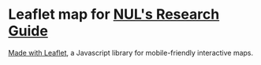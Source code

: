 # Leaflet map for [NUL's Research Guide](https://libguides.northwestern.edu/gis)

[Made with Leaflet](https://leafletjs.com/), a Javascript library for mobile-friendly interactive maps.

<head>
    <link rel="stylesheet" href="https://unpkg.com/leaflet@1.7.1/dist/leaflet.css"/>
    <script src="https://unpkg.com/leaflet@1.7.1/dist/leaflet.js"></script>
</head>
<center>
<body>
    <div id='mapid' style='width: 800px; height: 700px;'></div>
    <script>
        var mymap = L.map('mapid').setView([42.056149618988634, -87.67419127768129], 16);
        L.tileLayer('https://tile.jawg.io/jawg-light/{z}/{x}/{y}{r}.png?access-token=MUPZaQ4ir6DcWeBEV1Zey7W1daynrqNHxfli1AEB24fwWbYD4Wfof0iEMuVwZTbl', {}).addTo(mymap);
        mymap.attributionControl.addAttribution("<a href=\"https://www.jawg.io\" target=\"_blank\">&copy; Jawg</a> - <a href=\"https://www.openstreetmap.org\" target=\"_blank\">&copy; OpenStreetMap</a>&nbsp;contributors")
    </script>
	<script>
	var polygon = L.polygon([
    [42.05340197, -87.67498881],
    [42.05332033, -87.67498881],
    [42.05332233, -87.67500489],
	[42.05312516, -87.67501028],
	[42.05312516, -87.67498881],
	[42.05303751, -87.67498881],
	[42.05303951, -87.675367],
	[42.05293392, -87.67537778],
	[42.05293392, -87.67540195],
	[42.05293392, -87.67554406],
	[42.05295787, -87.67556553],
	[42.05348962, -87.67554406],
	[42.05350756, -87.6755199],
	[42.05350556, -87.67538578],
	[42.05348562, -87.675367],
	[42.05340797, -87.67537239],
	[42.05340197, -87.67498881],
]).addTo(mymap);
polygon.setStyle({fillColor: '#400080'});
polygon.setStyle({color: '#340067'});
polygon.bindPopup("<h2><center>Charles Deering Memorial Library</center></h2><p><i><center>Deering Library houses rare map collections and provides desktop computers with GIS software.</center></i></p>");
	</script>
	<script>
	var polygon = L.polygon([
	[42.05375049, -87.67425947],
	[42.05372954, -87.67423935],
	[42.05374248, -87.67419506],
	[42.05373254, -87.67419102],
[42.05373355, -87.67412266],
[42.05373254, -87.6740878],
[42.05372654, -87.67403822],
[42.05373655, -87.67403283],
[42.05372554, -87.6739845],
[42.05374749, -87.67396312],
[42.05372161, -87.67391613],
[42.05374348, -87.67389332],
[42.0537106, -87.67385307],
[42.05369372, -87.67387859],
[42.05365284, -87.67384508],
[42.0536399, -87.67387185],
[42.05360508, -87.67385442],
[42.05360208, -87.67387454],
[42.05356726, -87.6738679],
[42.05352937, -87.6738652],
[42.05349655, -87.67387589],
[42.05347761, -87.67385846],
[42.05344873, -87.6738732],
[42.05342979, -87.67384777],
[42.05339697, -87.67387993],
[42.05337702, -87.67384508],
[42.05338696, -87.67381687],
[42.05337109, -87.67379675],
[42.05337502, -87.673723],
[42.05336008, -87.67369757],
[42.05334514, -87.67371365],
[42.05334414, -87.67380888],
[42.05334021, -87.67381283],
[42.05334021, -87.67383834],
[42.05331926, -87.67384777],
[42.05331926, -87.67386251],
[42.05327844, -87.67392682],
[42.0532675, -87.67392682],
[42.05324062, -87.67389601],
[42.0532625, -87.67384508],
[42.05324062, -87.67382765],
[42.05325456, -87.67377797],
[42.05324162, -87.67377267],
[42.05324856, -87.67372165],
[42.05324656, -87.67367206],
[42.05323562, -87.67363317],
[42.05324956, -87.67362113],
[42.05323762, -87.67356741],
[42.05325456, -87.67355133],
[42.05323068, -87.67350578],
[42.05324662, -87.67348431],
[42.05321474, -87.67344407],
[42.0532028, -87.67346823],
[42.05316691, -87.67344138],
[42.05315497, -87.67346285],
[42.05311615, -87.67344677],
[42.05310622, -87.6734615],
[42.05307033, -87.67344946],
[42.05304345, -87.67344407],
[42.05300363, -87.67346015],
[42.05299569, -87.67344003],
[42.05296481, -87.67345476],
[42.0529548, -87.67343069],
[42.05291798, -87.67346554],
[42.05289804, -87.67343329],
[42.05285922, -87.67348961],
[42.05287916, -87.67351513],
[42.05285822, -87.67356346],
[42.05287816, -87.67358088],
[42.05286822, -87.67363047],
[42.05288016, -87.67363317],
[42.05287416, -87.67368141],
[42.05287416, -87.673723],
[42.0528851, -87.67377797],
[42.05287016, -87.67378606],
[42.05288116, -87.6738316],
[42.05285822, -87.67385307],
[42.05288316, -87.6739014],
[42.05286622, -87.67392682],
[42.05290104, -87.67396572],
[42.05291898, -87.67393895],
[42.0529548, -87.67397246],
[42.05296781, -87.67394425],
[42.05300363, -87.67396042],
[42.05300663, -87.6739456],
[42.05302951, -87.67395099],
[42.05303651, -87.67417629],
[42.05299069, -87.67423665],
[42.05297975, -87.67422857],
[42.05296381, -87.67425543],
[42.05292892, -87.67422596],
[42.05291498, -87.67425812],
[42.05287716, -87.674238],
[42.05287116, -87.67426612],
[42.05283921, -87.67424824],
[42.05282527, -87.67425498],
[42.05278644, -87.67424824],
[42.05276857, -87.67425893],
[42.05275756, -87.67424016],
[42.05272868, -87.67426297],
[42.05271274, -87.67422812],
[42.05267892, -87.67426297],
[42.05265798, -87.67423081],
[42.05262616, -87.67428444],
[42.05264704, -87.67430457],
[42.05261815, -87.67435281],
[42.05264504, -87.67436628],
[42.05262809, -87.67441856],
[42.05264403, -87.67442395],
[42.0526371, -87.67447489],
[42.0526351, -87.67452447],
[42.05264403, -87.67457011],
[42.05263109, -87.67457685],
[42.05264504, -87.67462778],
[42.05262516, -87.67464386],
[42.05264804, -87.67469614],
[42.05263109, -87.67471761],
[42.05266298, -87.67476055],
[42.05268192, -87.67473369],
[42.0527068, -87.67474582],
[42.0527058, -87.67475786],
[42.05271674, -87.67476594],
[42.05273268, -87.67473234],
[42.05275756, -87.67474977],
[42.05276657, -87.67475381],
[42.0527715, -87.67473773],
[42.05280439, -87.67474178],
[42.05283921, -87.67474043],
[42.05286515, -87.67474178],
[42.05288009, -87.67473234],
[42.05288356, -87.67475103],
[42.0528975, -87.67474833],
[42.05292092, -87.67473163],
[42.05293532, -87.67476576],
[42.05297068, -87.67472821],
[42.05298909, -87.67475444],
[42.05299556, -87.67474771],
[42.05300656, -87.67476181],
[42.05299556, -87.67477654],
[42.05299509, -87.6748697],
[42.05304251, -87.67492925],
[42.05306192, -87.67492863],
[42.05306546, -87.67493932],
[42.05306446, -87.6749863],
[42.05309127, -87.67498612],
[42.05309227, -87.67492611],
[42.05310695, -87.67492611],
[42.05315317, -87.67486467],
[42.05315317, -87.67477744],
[42.05310335, -87.67471177],
[42.05304111, -87.6747124],
[42.05302717, -87.67473315],
[42.05301523, -87.67471842],
[42.05302117, -87.67470836],
[42.05300229, -87.67468761],
[42.05302717, -87.67463596],
[42.05300176, -87.67462122],
[42.0530177, -87.67456894],
[42.05300229, -87.67456418],
[42.05300903, -87.67451558],
[42.05300803, -87.67446429],
[42.05299983, -87.67441506],
[42.05301223, -87.67441102],
[42.05299409, -87.67436341],
[42.05301937, -87.67434436],
[42.05299249, -87.67430151],
[42.05301537, -87.67427331],
[42.05300943, -87.67426396],
[42.05309608, -87.67414592],
[42.05309708, -87.67425049],
[42.05316925, -87.67425076],
[42.05317125, -87.67423872],
[42.05319513, -87.67423603],
[42.05319613, -87.67421051],
[42.05324095, -87.67420917],
[42.05324295, -87.67419713],
[42.05326683, -87.67419722],
[42.05326783, -87.6741691],
[42.05328578, -87.6741691],
[42.05328578, -87.67407792],
[42.0532649, -87.67408062],
[42.0532629, -87.67403768],
[42.05325096, -87.67403768],
[42.05324996, -87.67401216],
[42.05333754, -87.67389017],
[42.05335295, -87.6738882],
[42.05335001, -87.67389889],
[42.05337389, -87.67392305],
[42.05335101, -87.67397399],
[42.05336889, -87.67398746],
[42.05336095, -87.67403974],
[42.05337089, -87.67404639],
[42.05336889, -87.67409203],
[42.05336889, -87.67414035],
[42.05337389, -87.67418994],
[42.05336689, -87.67420333],
[42.05337789, -87.67424627],
[42.05335495, -87.67427043],
[42.05337589, -87.67431463],
[42.05335895, -87.67433879],
[42.05338883, -87.67438173],
[42.05340771, -87.67435218],
[42.05344559, -87.67438173],
[42.05345653, -87.67435218],
[42.05349235, -87.67437095],
[42.05349635, -87.67435218],
[42.05353224, -87.67436565],
[42.05357006, -87.67436565],
[42.05360788, -87.67435352],
[42.05361088, -87.674367],
[42.0536459, -87.67435065],
[42.05366284, -87.67438011],
[42.05369666, -87.67434796],
[42.0537156, -87.67437347],
[42.05374849, -87.67432514],
[42.05373054, -87.67430241],
[42.05375049, -87.67425947],
]).addTo(mymap);
polygon.bindPopup("<h2><center>Northwestern University Main Library</center></h2><p><i><center>Main Library houses Northwestern University's cartographic collection, which was established circa 1947 as an official depository for the US Army Map Service. We provide access to topographic and thematic maps, as well as atlases.</center></i></p><p><center><i>Multiple PC machines equipped with GIS software are available to students, faculty, and staff.</i></center></p><p><center>Office Location: Mech Frazier, GIS Specialist</center></p>");
polygon.setStyle({fillColor: '#400080'});
polygon.setStyle({color: '#340067'});
	</script>
	<script>
	var polygon = L.polygon([
	[42.05489767, -87.67632398],
[42.05492162, -87.67628912],
[42.05481803, -87.67617648],
[42.05479609, -87.67620864],
[42.05467063, -87.6760826],
[42.05459099, -87.67621942],
[42.05471245, -87.67635353],
[42.05468857, -87.676383],
[42.05472839, -87.67642055],
[42.05471645, -87.67644471],
[42.05471645, -87.67647157],
[42.05472445, -87.67649035],
[42.05475427, -87.67649295],
[42.05476821, -87.67647418],
[42.05479215, -87.67649565],
[42.05481403, -87.67646079],
[42.05493749, -87.67659761],
[42.0550192, -87.6764554],
]).addTo(mymap);
polygon.bindPopup("<h1 style="color: #FC9CF9;"><center>Boas Mathematics Library</h1></center><p><i><center>The Boas Mathematics Library has a research collection in pure mathematics and statistics of approximately 34,000 volumes. The library serves primarily Northwestern's Mathematics Department and Statistics Department as well as the NU community.</i></center></p>");
polygon.setStyle({fillColor: '#400080'});
polygon.setStyle({color: '#340067'});
</script>
<script>
var polygon = L.polygon([
[42.05814929, -87.67406085],
[42.05792826, -87.67406624],
[42.05793226, -87.67466443],
[42.05838033, -87.67466443],
[42.05838033, -87.67464296],
[42.05837433, -87.67435056],
[42.058227, -87.67435595],
[42.0581533, -87.6742513],
[42.05814929, -87.67406085],
]).addTo(mymap);
polygon.bindPopup("<h2><center>Seely G. Mudd Science and Engineering Library</center></h2><p><i><center>Mudd Library houses Northwestern's Geospatial and Data Visualization lab in Mudd Library 2122, equipped with four high performance PCs for geospatial and data visualization work.</center></i></p><p><center>Office Location: Kelsey Rydland, Data Science Librarian</p></center>");
polygon.setStyle({fillColor: '#400080'});
polygon.setStyle({color: '#340067'});
</script>
</body>
